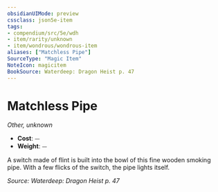 ```yaml
---
obsidianUIMode: preview
cssclass: json5e-item
tags:
- compendium/src/5e/wdh
- item/rarity/unknown
- item/wondrous/wondrous-item
aliases: ["Matchless Pipe"]
SourceType: "Magic Item"
NoteIcon: magicitem
BookSource: Waterdeep: Dragon Heist p. 47
---
```

# Matchless Pipe
*Other, unknown*  

- **Cost**: ⏤
- **Weight**: ⏤

A switch made of flint is built into the bowl of this fine wooden smoking pipe. With a few flicks of the switch, the pipe lights itself.

*Source: Waterdeep: Dragon Heist p. 47*
